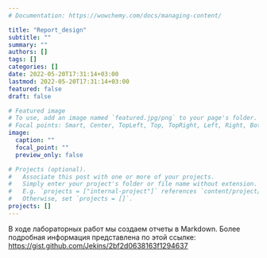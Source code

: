```yaml
---
# Documentation: https://wowchemy.com/docs/managing-content/

title: "Report_design"
subtitle: ""
summary: ""
authors: []
tags: []
categories: []
date: 2022-05-20T17:31:14+03:00
lastmod: 2022-05-20T17:31:14+03:00
featured: false
draft: false

# Featured image
# To use, add an image named `featured.jpg/png` to your page's folder.
# Focal points: Smart, Center, TopLeft, Top, TopRight, Left, Right, BottomLeft, Bottom, BottomRight.
image:
  caption: ""
  focal_point: ""
  preview_only: false

# Projects (optional).
#   Associate this post with one or more of your projects.
#   Simply enter your project's folder or file name without extension.
#   E.g. `projects = ["internal-project"]` references `content/project/deep-learning/index.md`.
#   Otherwise, set `projects = []`.
projects: []
---
```

В ходе лабораторных работ мы создаем отчеты в Markdown. Более подробная информация представлена по этой ссылке: https://gist.github.com/Jekins/2bf2d0638163f1294637